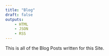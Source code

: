 ```yaml
---
title: "Blog"
draft: false
outputs:
    - HTML
    - JSON
    - RSS
---
```

This is all of the Blog Posts written for this Site.
